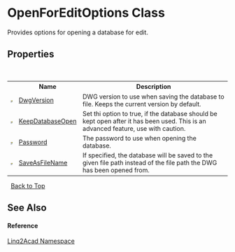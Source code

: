 # OpenForEditOptions Class
 

Provides options for opening a database for edit.


## Properties
&nbsp;<table><tr><th></th><th>Name</th><th>Description</th></tr><tr><td>![Public property](media/pubproperty.gif "Public property")</td><td><a href="P_Linq2Acad_OpenForEditOptions_DwgVersion.md#OpenForEditOptionsDwgVersion-Property">DwgVersion</a></td><td>
DWG version to use when saving the database to file. Keeps the current version by default.</td></tr><tr><td>![Public property](media/pubproperty.gif "Public property")</td><td><a href="P_Linq2Acad_OpenForEditOptions_KeepDatabaseOpen.md#OpenForEditOptionsKeepDatabaseOpen-Property">KeepDatabaseOpen</a></td><td>
Set thi option to true, if the database should be kept open after it has been used. This is an advanced feature, use with caution.</td></tr><tr><td>![Public property](media/pubproperty.gif "Public property")</td><td><a href="P_Linq2Acad_OpenForEditOptions_Password.md#OpenForEditOptionsPassword-Property">Password</a></td><td>
The password to use when opening the database.</td></tr><tr><td>![Public property](media/pubproperty.gif "Public property")</td><td><a href="P_Linq2Acad_OpenForEditOptions_SaveAsFileName.md#OpenForEditOptionsSaveAsFileName-Property">SaveAsFileName</a></td><td>
If specified, the database will be saved to the given file path instead of the file path the DWG has been opened from.</td></tr></table>&nbsp;
<a href="#openforeditoptions-class">Back to Top</a>

## See Also


#### Reference
<a href="N_Linq2Acad.md#Linq2Acad-Namespace">Linq2Acad Namespace</a><br />
